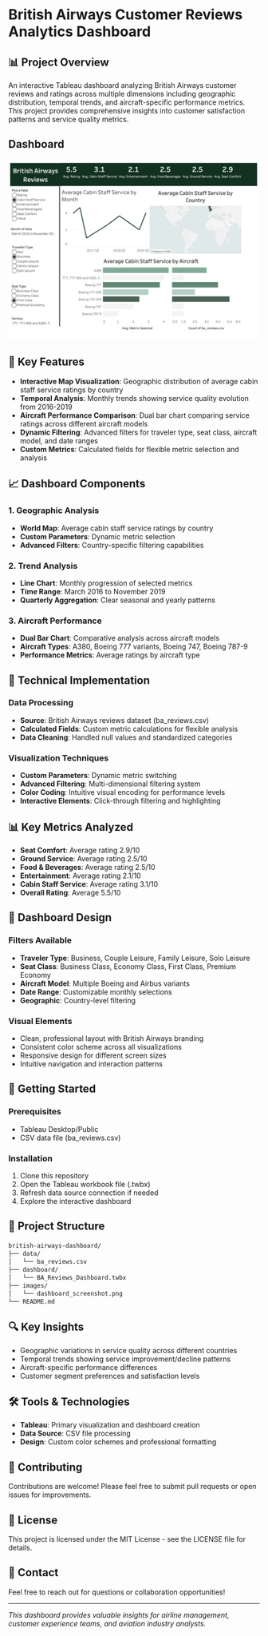 # British Airways Customer Reviews Analytics Dashboard

## 📊 Project Overview

An interactive Tableau dashboard analyzing British Airways customer reviews and ratings across multiple dimensions including geographic distribution, temporal trends, and aircraft-specific performance metrics. This project provides comprehensive insights into customer satisfaction patterns and service quality metrics.

## Dashboard
![Dashboard](dashboard.png)

## 🎯 Key Features

- **Interactive Map Visualization**: Geographic distribution of average cabin staff service ratings by country
- **Temporal Analysis**: Monthly trends showing service quality evolution from 2016-2019
- **Aircraft Performance Comparison**: Dual bar chart comparing service ratings across different aircraft models
- **Dynamic Filtering**: Advanced filters for traveler type, seat class, aircraft model, and date ranges
- **Custom Metrics**: Calculated fields for flexible metric selection and analysis

## 📈 Dashboard Components

### 1. Geographic Analysis
- **World Map**: Average cabin staff service ratings by country
- **Custom Parameters**: Dynamic metric selection
- **Advanced Filters**: Country-specific filtering capabilities

### 2. Trend Analysis
- **Line Chart**: Monthly progression of selected metrics
- **Time Range**: March 2016 to November 2019
- **Quarterly Aggregation**: Clear seasonal and yearly patterns

### 3. Aircraft Performance
- **Dual Bar Chart**: Comparative analysis across aircraft models
- **Aircraft Types**: A380, Boeing 777 variants, Boeing 747, Boeing 787-9
- **Performance Metrics**: Average ratings by aircraft type

## 🔧 Technical Implementation

### Data Processing
- **Source**: British Airways reviews dataset (ba_reviews.csv)
- **Calculated Fields**: Custom metric calculations for flexible analysis
- **Data Cleaning**: Handled null values and standardized categories

### Visualization Techniques
- **Custom Parameters**: Dynamic metric switching
- **Advanced Filtering**: Multi-dimensional filtering system
- **Color Coding**: Intuitive visual encoding for performance levels
- **Interactive Elements**: Click-through filtering and highlighting

## 📊 Key Metrics Analyzed

- **Seat Comfort**: Average rating 2.9/10
- **Ground Service**: Average rating 2.5/10
- **Food & Beverages**: Average rating 2.5/10
- **Entertainment**: Average rating 2.1/10
- **Cabin Staff Service**: Average rating 3.1/10
- **Overall Rating**: Average 5.5/10

## 🎨 Dashboard Design

### Filters Available
- **Traveler Type**: Business, Couple Leisure, Family Leisure, Solo Leisure
- **Seat Class**: Business Class, Economy Class, First Class, Premium Economy
- **Aircraft Model**: Multiple Boeing and Airbus variants
- **Date Range**: Customizable monthly selections
- **Geographic**: Country-level filtering

### Visual Elements
- Clean, professional layout with British Airways branding
- Consistent color scheme across all visualizations
- Responsive design for different screen sizes
- Intuitive navigation and interaction patterns

## 🚀 Getting Started

### Prerequisites
- Tableau Desktop/Public
- CSV data file (ba_reviews.csv)

### Installation
1. Clone this repository
2. Open the Tableau workbook file (.twbx)
3. Refresh data source connection if needed
4. Explore the interactive dashboard

## 📁 Project Structure
```
british-airways-dashboard/
├── data/
│   └── ba_reviews.csv
├── dashboard/
│   └── BA_Reviews_Dashboard.twbx
├── images/
│   └── dashboard_screenshot.png
└── README.md
```

## 🔍 Key Insights

- Geographic variations in service quality across different countries
- Temporal trends showing service improvement/decline patterns
- Aircraft-specific performance differences
- Customer segment preferences and satisfaction levels

## 🛠️ Tools & Technologies

- **Tableau**: Primary visualization and dashboard creation
- **Data Source**: CSV file processing
- **Design**: Custom color schemes and professional formatting


## 🤝 Contributing

Contributions are welcome! Please feel free to submit pull requests or open issues for improvements.

## 📄 License

This project is licensed under the MIT License - see the LICENSE file for details.

## 📧 Contact

Feel free to reach out for questions or collaboration opportunities!

---

*This dashboard provides valuable insights for airline management, customer experience teams, and aviation industry analysts.*
